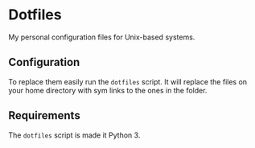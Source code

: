 # Dotfiles
My personal configuration files for Unix-based systems.

## Configuration
To replace them easily run the ```dotfiles``` script. It will replace the files on your home directory with sym links to the ones in the folder.

## Requirements
The ```dotfiles``` script is made it Python 3.
